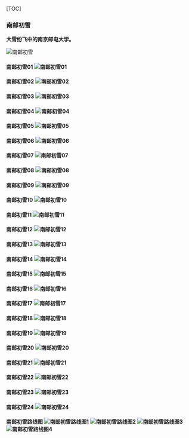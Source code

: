 [TOC]

### 南邮初雪 

**大雪纷飞中的南京邮电大学。**

![南邮初雪](南邮初雪.png)

#### 南邮初雪01 ![南邮初雪01](南邮初雪01.jpg)

#### 南邮初雪02 ![南邮初雪02](南邮初雪02.jpg)

#### 南邮初雪03 ![南邮初雪03](南邮初雪03.jpg) 

#### 南邮初雪04 ![南邮初雪04](南邮初雪04.jpg)

#### 南邮初雪05 ![南邮初雪05](南邮初雪05.jpg)   

#### 南邮初雪06 ![南邮初雪06](南邮初雪06.jpg)

#### 南邮初雪07 ![南邮初雪07](南邮初雪07.jpg)

#### 南邮初雪08 ![南邮初雪08](南邮初雪08.jpg)

#### 南邮初雪09 ![南邮初雪09](南邮初雪09.jpg)

#### 南邮初雪10 ![南邮初雪10](南邮初雪10.jpg)

#### 南邮初雪11 ![南邮初雪11](南邮初雪11.jpg)

#### 南邮初雪12 ![南邮初雪12](南邮初雪12.jpg)

#### 南邮初雪13 ![南邮初雪13](南邮初雪13.jpg)

#### 南邮初雪14 ![南邮初雪14](南邮初雪14.jpg)

#### 南邮初雪15 ![南邮初雪15](南邮初雪15.jpg)

#### 南邮初雪16 ![南邮初雪16](南邮初雪16.jpg)

#### 南邮初雪17 ![南邮初雪17](南邮初雪17.jpg)

#### 南邮初雪18 ![南邮初雪18](南邮初雪18.jpg)

#### 南邮初雪19 ![南邮初雪19](南邮初雪19.jpg)

#### 南邮初雪20 ![南邮初雪20](南邮初雪20.jpg)

#### 南邮初雪21 ![南邮初雪21](南邮初雪21.jpg)

#### 南邮初雪22 ![南邮初雪22](南邮初雪22.jpg)

#### 南邮初雪23 ![南邮初雪23](南邮初雪23.jpg)

#### 南邮初雪24 ![南邮初雪24](南邮初雪24.jpg)

#### 南邮初雪路线图 ![南邮初雪路线图1](南邮初雪路线图1.jpg) ![南邮初雪路线图2](南邮初雪路线图2.jpg) ![南邮初雪路线图3](南邮初雪路线图3.jpg) ![南邮初雪路线图4](南邮初雪路线图4.jpg)
